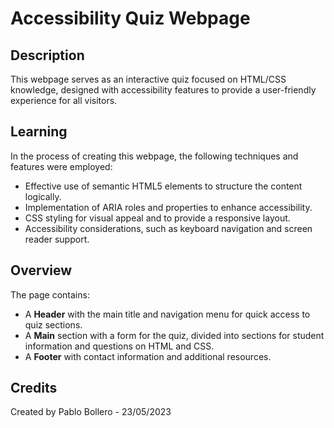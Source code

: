# Accessibility Quiz Webpage

## Description

This webpage serves as an interactive quiz focused on HTML/CSS knowledge, designed with accessibility features to provide a user-friendly experience for all visitors.

## Learning

In the process of creating this webpage, the following techniques and features were employed:
- Effective use of semantic HTML5 elements to structure the content logically.
- Implementation of ARIA roles and properties to enhance accessibility.
- CSS styling for visual appeal and to provide a responsive layout.
- Accessibility considerations, such as keyboard navigation and screen reader support.

## Overview

The page contains:
- A **Header** with the main title and navigation menu for quick access to quiz sections.
- A **Main** section with a form for the quiz, divided into sections for student information and questions on HTML and CSS.
- A **Footer** with contact information and additional resources.

## Credits

Created by Pablo Bollero - 23/05/2023

